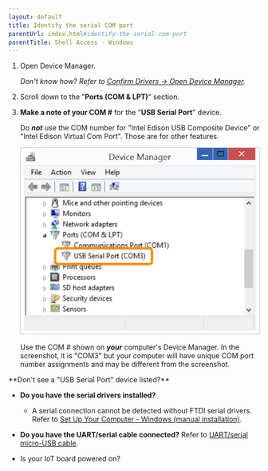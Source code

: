 ```yaml
---
layout: default
title: Identify the serial COM port
parentUrl: index.html#identify-the-serial-com-port
parentTitle: Shell Access - Windows
---
```


1. Open Device Manager.

    _Don't know how? Refer to [Confirm Drivers → Open Device Manager](../../computer_setup/windows/index-confirm_drivers.html#open-windows-device-manager)._

2. Scroll down to the "**Ports (COM & LPT)**" section.

3. **Make a note of your COM #** for the "**USB Serial Port**" device. 

    Do ***not*** use the COM number for "Intel Edison USB Composite Device" or "Intel Edison Virtual Com Port". Those are for other features.

    ![USB Serial Port entry in Device Manager](images/device_manager-usb_serial_highlighted.png)

    Use the COM # shown on ***your*** computer's Device Manager. In the screenshot, it is "COM3" but your computer will have unique COM port number assignments and may be different from the screenshot.

<div class="callout troubleshooting" markdown="1">
**Don't see a "USB Serial Port" device listed?**

* **Do you have the serial drivers installed?**
  * A serial connection cannot be detected without FTDI serial drivers. Refer to [Set Up Your Computer - Windows (manual installation)](../../computer_setup/windows/index.html).

* **Do you have the UART/serial cable connected?** Refer to [UART/serial micro-USB cable](../../assembly/arduino_expansion_board/details-serial_cable.html).

* Is your IoT board powered on?
</div>